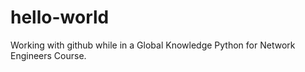 # hello-world

Working with github while in a Global Knowledge Python for Network Engineers Course.
